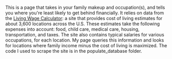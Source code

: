 This is a page that takes in your family makeup and occupation(s), and tells you where you're least likely to get behind financially.  It relies on data from the [Living Wage Calculator](http://livingwage.mit.edu/): a site that provides cost of living estimates for about 3,600 locations across the U.S.  These estimates take the following expenses into account: food, child care, medical care, housing, transportation, and taxes.  The site also contains typical salaries for various occupations, for each location.  My page queries this information and looks for locations where family income minus the cost of living is maximized. The code I used to scrape the site is in the populate_database folder.